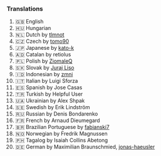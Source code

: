 ### Translations
1. 🇬🇧 English
2. 🇭🇺 Hungarian
3. 🇳🇱 Dutch by [tlmnot](https://github.com/tlmnot)
4. 🇨🇿 Czech by [tomo90](https://github.com/tomo90)
5. 🇯🇵 Japanese by [kato-k](https://github.com/kato-k)
6. 🇦🇩 Catalan by retiolus
7. 🇵🇱 Polish by [ZiomaleQ](https://github.com/ZiomaleQ)
8. 🇸🇰 Slovak by [Juraj Liso](https://github.com/LiJu09)
9. 🇮🇩 Indonesian by [zmni](https://github.com/zmni)
10. 🇮🇹 Italian by Luigi Sforza
11. 🇪🇸 Spanish by Jose Casas
12. 🇹🇷 Turkish by Helpful User
13. 🇺🇦 Ukrainian by Alex Shpak
14. 🇸🇪 Swedish by Erik Lindström
15. 🇷🇺 Russian by Denis Bondarenko
16. 🇫🇷 French by Arnaud Dieumegard
17. 🇧🇷 Brazilian Portuguese by [fabianski7](https://github.com/fabianski7)
18. 🇳🇴 Norwegian by Fredrik Magnussen
19. 🇵🇭 Tagalog by Isaiah Collins Abetong
20. 🇩🇪 German by Maximilian Braunschmied, [jonas-haeusler](https://github.com/jonas-haeusler)